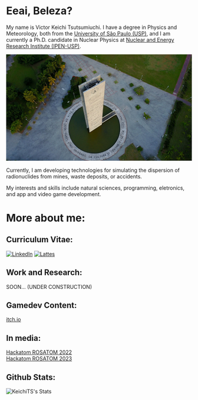 # Eeai, Beleza? 

My name is Victor Keichi Tsutsumiuchi. I have a degree in Physics and Meteorology, both from the [University of São Paulo (USP)](https://www5.usp.br/), and I am currently a Ph.D. candidate in Nuclear Physics at [Nuclear and Energy Research Institute (IPEN-USP)](https://www.ipen.br).


![I am a student at the University of São Paulo](https://github.com/KeichiTS/KeichiTS/blob/main/usp.jpg)

Currently, I am developing technologies for simulating the dispersion of radionuclides from mines, waste deposits, or accidents.

My interests and skills include natural sciences, programming, eletronics, and app and video game development.

# More about me:

## Curriculum Vitae:
[![LinkedIn](https://img.shields.io/badge/LinkedIn-0077B5?style=for-the-badge&logo=linkedin&logoColor=fff)](ttps://www.linkedin.com/in/victor-keichi-tsutsumiuchi-434606134/)
[![Lattes](https://img.shields.io/badge/Lattes-0077B5?style=for-the-badge&logo=lattes&logoColor=639bff)]([ttps://www.linkedin.com/in/victor-keichi-tsutsumiuchi-434606134/](http://lattes.cnpq.br/4015593604604502))


## Work and Research: 

SOON... (UNDER CONSTRUCTION)


## Gamedev Content: 
[itch.io](https://keichits.itch.io/)


## In media: 

[Hackatom ROSATOM 2022](https://portal.if.usp.br/imprensa/pt-br/node/3891)
<br>
[Hackatom ROSATOM 2023](https://www.ipen.br/portal_por/portal/interna.php?secao_id=38&campo=20137)


## Github Stats:

![KeichiTS's Stats](https://github-readme-stats.vercel.app/api?username=KeichiTS&show_icons=true&theme=dark)

